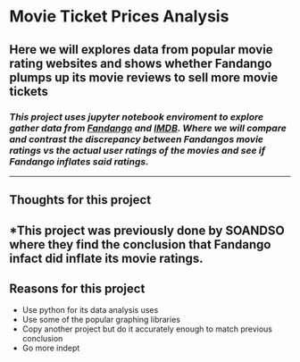 # Movie Ticket Prices Analysis
## Here we will explores data from popular movie rating websites and shows whether Fandango plumps up its movie reviews to sell more movie tickets
### *This project uses jupyter notebook enviroment to explore gather data from [Fandango](https://www.fandango.com/) and [IMDB](https://www.imdb.com/). Where we will compare and contrast the discrepancy between Fandangos movie ratings vs the actual user ratings of the movies and see if Fandango inflates said ratings.*
----------
## Thoughts for this project
*This project was previously done by SOANDSO where they find the conclusion that Fandango infact did inflate its movie ratings.
-----------
## Reasons for this project
- Use python for its data analysis uses
- Use some of the popular graphing libraries
- Copy another project but do it accurately enough to match previous conclusion
- Go more indept 
